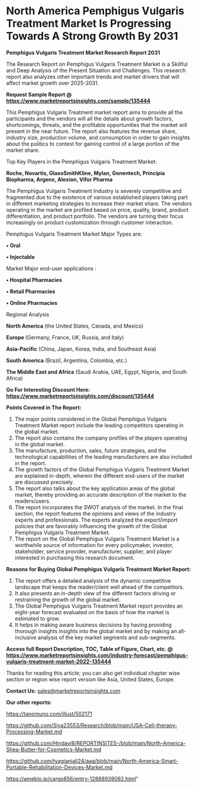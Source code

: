 # North America Pemphigus Vulgaris Treatment Market Is Progressing Towards A Strong Growth By 2031

<strong>Pemphigus Vulgaris Treatment Market Research Report 2031</strong>

The Research Report on Pemphigus Vulgaris Treatment Market is a Skillful and Deep Analysis of the Present Situation and Challenges. This research report also analyzes other important trends and market drivers that will affect market growth over 2025-2031.

<strong>Request Sample Report @ <a href=https://www.marketreportsinsights.com/sample/135444>https://www.marketreportsinsights.com/sample/135444</a></strong>

This Pemphigus Vulgaris Treatment market report aims to provide all the participants and the vendors will all the details about growth factors, shortcomings, threats, and the profitable opportunities that the market will present in the near future. The report also features the revenue share, industry size, production volume, and consumption in order to gain insights about the politics to contest for gaining control of a large portion of the market share.

Top Key Players in the Pemphigus Vulgaris Treatment Market:

<strong>Roche, Novartis, GlaxoSmithKline, Mylan, Genentech, Principia Biopharma, Argenx, Alexion, Vifor Pharma</strong>

The Pemphigus Vulgaris Treatment Industry is severely competitive and fragmented due to the existence of various established players taking part in different marketing strategies to increase their market share. The vendors operating in the market are profiled based on price, quality, brand, product differentiation, and product portfolio. The vendors are turning their focus increasingly on product customization through customer interaction.

Pemphigus Vulgaris Treatment Market Major Types are:

<strong>• Oral

• Injectable</strong>

Market Major end-user applications :

<strong>• Hospital Pharmacies

• Retail Pharmacies

• Online Pharmacies</strong>

Regional Analysis

</u><strong><b>North America</b></strong> (the United States, Canada, and Mexico)

<strong><b>Europe </b></strong>(Germany, France, UK, Russia, and Italy)

<strong><b>Asia-Pacific</b></strong> (China, Japan, Korea, India, and Southeast Asia)

<strong><b>South America</b></strong> (Brazil, Argentina, Colombia, etc.)

<strong><b>The Middle East and Africa</b></strong> (Saudi Arabia, UAE, Egypt, Nigeria, and South Africa)

<strong>Go For Interesting Discount Here: <a href=https://www.marketreportsinsights.com/discount/135444>https://www.marketreportsinsights.com/discount/135444</a></strong>

<strong>Points Covered in The Report:</strong>
<ol>
  <li>The major points considered in the Global Pemphigus Vulgaris Treatment Market report include the leading competitors operating in the global market.</li>
  <li>The report also contains the company profiles of the players operating in the global market.</li>
  <li>The manufacture, production, sales, future strategies, and the technological capabilities of the leading manufacturers are also included in the report.</li>
  <li>The growth factors of the Global Pemphigus Vulgaris Treatment Market are explained in-depth, wherein the different end-users of the market are discussed precisely.</li>
  <li>The report also talks about the key application areas of the global market, thereby providing an accurate description of the market to the readers/users.</li>
  <li>The report incorporates the SWOT analysis of the market. In the final section, the report features the opinions and views of the industry experts and professionals. The experts analyzed the export/import policies that are favorably influencing the growth of the Global Pemphigus Vulgaris Treatment Market.</li>
  <li>The report on the Global Pemphigus Vulgaris Treatment Market is a worthwhile source of information for every policymaker, investor, stakeholder, service provider, manufacturer, supplier, and player interested in purchasing this research document.</li>
</ol>
<strong>Reasons for Buying Global Pemphigus Vulgaris Treatment Market Report:</strong>

<ol>
  <li>The report offers a detailed analysis of the dynamic competitive landscape that keeps the reader/client well ahead of the competitors.</li>
  <li>It also presents an in-depth view of the different factors driving or restraining the growth of the global market.</li>
  <li>The Global Pemphigus Vulgaris Treatment Market report provides an eight-year forecast evaluated on the basis of how the market is estimated to grow.</li>
  <li>It helps in making aware business decisions by having providing thorough insights insights into the global market and by making an all-inclusive analysis of the key market segments and sub-segments.</li>
</ol>
<strong>Access full Report Description, TOC, Table of Figure, Chart, etc. @ <a href=https://www.marketreportsinsights.com/industry-forecast/pemphigus-vulgaris-treatment-market-2022-135444>https://www.marketreportsinsights.com/industry-forecast/pemphigus-vulgaris-treatment-market-2022-135444</a></strong>


Thanks for reading this article; you can also get individual chapter wise section or region wise report version like Asia, United States, Europe.

<strong>Contact Us:</strong>
sales@marketreportsinsights.com

<strong>Our other reports:</strong>

<a href=https://tanomuno.com/illust/502171>https://tanomuno.com/illust/502171</a>

<a href=https://github.com/Siya23553/Research/blob/main/USA-Cell-therapy-Processing-Market.md>https://github.com/Siya23553/Research/blob/main/USA-Cell-therapy-Processing-Market.md</a>

<a href=https://github.com/Hindavi8/REPORTINSITES-/blob/main/North-America-Shea-Butter-for-Cosmetics-Market.md>https://github.com/Hindavi8/REPORTINSITES-/blob/main/North-America-Shea-Butter-for-Cosmetics-Market.md</a>

<a href=https://github.com/tyagianjali24/aaa/blob/main/North-America-Smart-Portable-Rehabilitation-Devices-Market.md>https://github.com/tyagianjali24/aaa/blob/main/North-America-Smart-Portable-Rehabilitation-Devices-Market.md</a>

<a href=https://ameblo.jp/cargo656/entry-12888939092.html>https://ameblo.jp/cargo656/entry-12888939092.html</a>"
